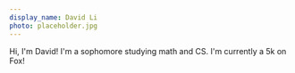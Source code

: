 ```yaml
---
display_name: David Li
photo: placeholder.jpg
---
```


Hi, I'm David! I'm a sophomore studying math and CS. I'm currently a 5k on Fox!
